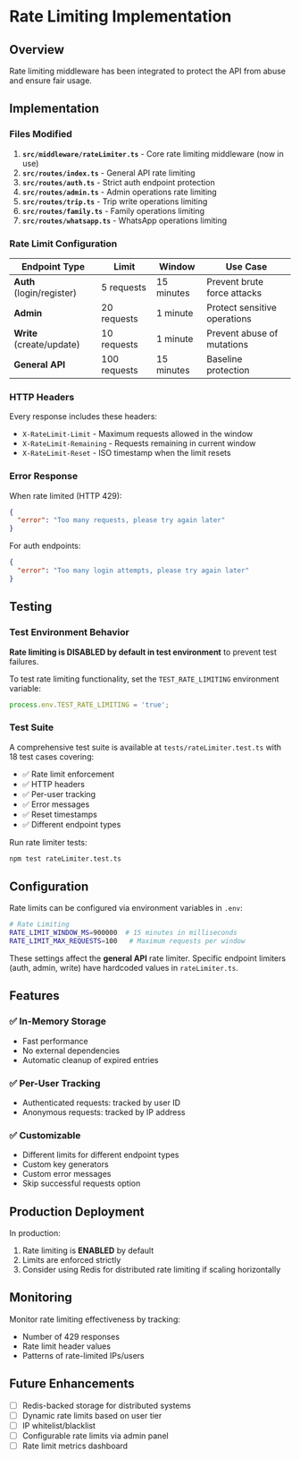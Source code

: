 # Rate Limiting Implementation

## Overview

Rate limiting middleware has been integrated to protect the API from abuse and ensure fair usage.

## Implementation

### Files Modified

1. **`src/middleware/rateLimiter.ts`** - Core rate limiting middleware (now in use)
2. **`src/routes/index.ts`** - General API rate limiting
3. **`src/routes/auth.ts`** - Strict auth endpoint protection
4. **`src/routes/admin.ts`** - Admin operations rate limiting
5. **`src/routes/trip.ts`** - Trip write operations limiting
6. **`src/routes/family.ts`** - Family operations limiting
7. **`src/routes/whatsapp.ts`** - WhatsApp operations limiting

### Rate Limit Configuration

| Endpoint Type             | Limit        | Window     | Use Case                     |
| ------------------------- | ------------ | ---------- | ---------------------------- |
| **Auth** (login/register) | 5 requests   | 15 minutes | Prevent brute force attacks  |
| **Admin**                 | 20 requests  | 1 minute   | Protect sensitive operations |
| **Write** (create/update) | 10 requests  | 1 minute   | Prevent abuse of mutations   |
| **General API**           | 100 requests | 15 minutes | Baseline protection          |

### HTTP Headers

Every response includes these headers:

- `X-RateLimit-Limit` - Maximum requests allowed in the window
- `X-RateLimit-Remaining` - Requests remaining in current window
- `X-RateLimit-Reset` - ISO timestamp when the limit resets

### Error Response

When rate limited (HTTP 429):

```json
{
  "error": "Too many requests, please try again later"
}
```

For auth endpoints:

```json
{
  "error": "Too many login attempts, please try again later"
}
```

## Testing

### Test Environment Behavior

**Rate limiting is DISABLED by default in test environment** to prevent test failures.

To test rate limiting functionality, set the `TEST_RATE_LIMITING` environment variable:

```typescript
process.env.TEST_RATE_LIMITING = 'true';
```

### Test Suite

A comprehensive test suite is available at `tests/rateLimiter.test.ts` with 18 test cases covering:

- ✅ Rate limit enforcement
- ✅ HTTP headers
- ✅ Per-user tracking
- ✅ Error messages
- ✅ Reset timestamps
- ✅ Different endpoint types

Run rate limiter tests:

```bash
npm test rateLimiter.test.ts
```

## Configuration

Rate limits can be configured via environment variables in `.env`:

```bash
# Rate Limiting
RATE_LIMIT_WINDOW_MS=900000  # 15 minutes in milliseconds
RATE_LIMIT_MAX_REQUESTS=100   # Maximum requests per window
```

These settings affect the **general API** rate limiter. Specific endpoint limiters (auth, admin, write) have hardcoded values in `rateLimiter.ts`.

## Features

### ✅ In-Memory Storage

- Fast performance
- No external dependencies
- Automatic cleanup of expired entries

### ✅ Per-User Tracking

- Authenticated requests: tracked by user ID
- Anonymous requests: tracked by IP address

### ✅ Customizable

- Different limits for different endpoint types
- Custom key generators
- Custom error messages
- Skip successful requests option

## Production Deployment

In production:

1. Rate limiting is **ENABLED** by default
2. Limits are enforced strictly
3. Consider using Redis for distributed rate limiting if scaling horizontally

## Monitoring

Monitor rate limiting effectiveness by tracking:

- Number of 429 responses
- Rate limit header values
- Patterns of rate-limited IPs/users

## Future Enhancements

- [ ] Redis-backed storage for distributed systems
- [ ] Dynamic rate limits based on user tier
- [ ] IP whitelist/blacklist
- [ ] Configurable rate limits via admin panel
- [ ] Rate limit metrics dashboard
